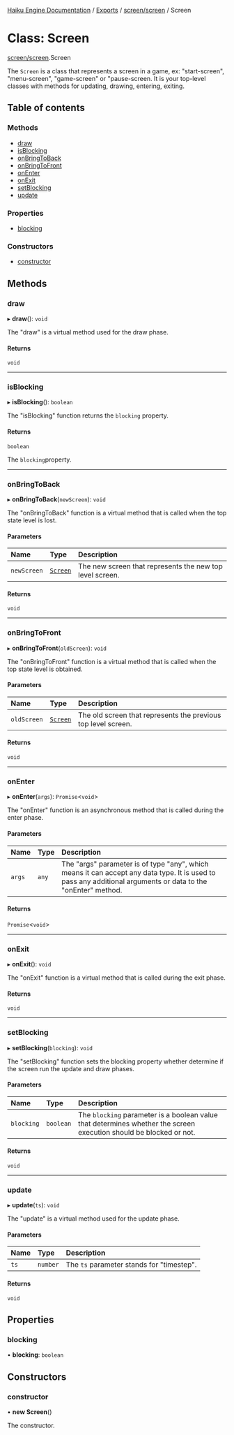 [Haiku Engine Documentation](../README.md) / [Exports](../modules.md) / [screen/screen](../modules/screen_screen.md) / Screen

# Class: Screen

[screen/screen](../modules/screen_screen.md).Screen

The `Screen` is a class that represents a screen in a game, ex: "start-screen", "menu-screen", "game-screen" or "pause-screen.
It is your top-level classes with methods for updating, drawing, entering, exiting.

## Table of contents

### Methods

- [draw](screen_screen$Screen.md#draw)
- [isBlocking](screen_screen$Screen.md#isblocking)
- [onBringToBack](screen_screen$Screen.md#onbringtoback)
- [onBringToFront](screen_screen$Screen.md#onbringtofront)
- [onEnter](screen_screen$Screen.md#onenter)
- [onExit](screen_screen$Screen.md#onexit)
- [setBlocking](screen_screen$Screen.md#setblocking)
- [update](screen_screen$Screen.md#update)

### Properties

- [blocking](screen_screen$Screen.md#blocking)

### Constructors

- [constructor](screen_screen$Screen.md#constructor)

## Methods

### draw

▸ **draw**(): `void`

The "draw" is a virtual method used for the draw phase.

#### Returns

`void`

___

### isBlocking

▸ **isBlocking**(): `boolean`

The "isBlocking" function returns the `blocking` property.

#### Returns

`boolean`

The `blocking`property.

___

### onBringToBack

▸ **onBringToBack**(`newScreen`): `void`

The "onBringToBack" function is a virtual method that is called when the top state level is lost.

#### Parameters

| Name | Type | Description |
| :------ | :------ | :------ |
| `newScreen` | [`Screen`](screen_screen$Screen.md) | The new screen that represents the new top level screen. |

#### Returns

`void`

___

### onBringToFront

▸ **onBringToFront**(`oldScreen`): `void`

The "onBringToFront" function is a virtual method that is called when the top state level is
obtained.

#### Parameters

| Name | Type | Description |
| :------ | :------ | :------ |
| `oldScreen` | [`Screen`](screen_screen$Screen.md) | The old screen that represents the previous top level screen. |

#### Returns

`void`

___

### onEnter

▸ **onEnter**(`args`): `Promise`<`void`\>

The "onEnter" function is an asynchronous method that is called during the enter phase.

#### Parameters

| Name | Type | Description |
| :------ | :------ | :------ |
| `args` | `any` | The "args" parameter is of type "any", which means it can accept any data type. It is used to pass any additional arguments or data to the "onEnter" method. |

#### Returns

`Promise`<`void`\>

___

### onExit

▸ **onExit**(): `void`

The "onExit" function is a virtual method that is called during the exit phase.

#### Returns

`void`

___

### setBlocking

▸ **setBlocking**(`blocking`): `void`

The "setBlocking" function sets the blocking property whether determine if the screen run the
update and draw phases.

#### Parameters

| Name | Type | Description |
| :------ | :------ | :------ |
| `blocking` | `boolean` | The `blocking` parameter is a boolean value that determines whether the screen execution should be blocked or not. |

#### Returns

`void`

___

### update

▸ **update**(`ts`): `void`

The "update" is a virtual method used for the update phase.

#### Parameters

| Name | Type | Description |
| :------ | :------ | :------ |
| `ts` | `number` | The `ts` parameter stands for "timestep". |

#### Returns

`void`

## Properties

### blocking

• **blocking**: `boolean`

## Constructors

### constructor

• **new Screen**()

The constructor.
